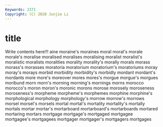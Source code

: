 ```yaml
---
Keywords: 2371
Copyright: (C) 2020 Junjie Li
---
```


# title

Write contents here!!!
aine 
moraine's 
moraines 
moral 
moral's
morale 
morale's 
moralise 
moralised 
moralises 
moralising 
moralist 
moralist's 
moralistic 
moralists
moralities 
morality 
morality's 
morally 
morals 
morass 
morass's 
morasses 
moratoria 
moratorium
moratorium's 
moratoriums 
moray 
moray's 
morays 
morbid 
morbidity 
morbidity's 
morbidly 
mordant
mordant's 
mordants 
more 
more's 
moreover 
mores 
mores's 
morgue 
morgue's 
morgues
moribund 
morn 
morn's 
morning 
morning's 
mornings 
morns 
morocco 
morocco's 
moron
moron's 
moronic 
morons 
morose 
morosely 
moroseness 
moroseness's 
morpheme 
morpheme's 
morphemes
morphine 
morphine's 
morphological 
morphology 
morphology's 
morrow 
morrow's 
morrows 
morsel 
morsel's
morsels 
mortal 
mortal's 
mortality 
mortality's 
mortally 
mortals 
mortar 
mortar's 
mortarboard
mortarboard's 
mortarboards 
mortared 
mortaring 
mortars 
mortgage 
mortgage's 
mortgaged 
mortgagee 
mortgagee's
mortgagees 
mortgager 
mortgager's 
mortgagers 
mortgages 
